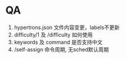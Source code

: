 # QA

1. hypertrons.json 文件内容变更，labels不更新
2. difficulty/1 及 /difficulty 如何使用
3. keywords 及 command 是否支持中文
4. /self-assign 命令周期, 无sched默认周期
